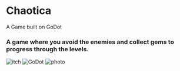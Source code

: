 # Chaotica
A Game built on GoDot

### A game where you avoid the enemies and collect gems to progress through the levels.
![itch](https://img.shields.io/badge/Itch.io-FA5C5C.svg?style=for-the-badge&logo=itchdotio&logoColor=white)
![GoDot](https://img.shields.io/badge/Godot%20Engine-478CBF.svg?style=for-the-badge&logo=Godot-Engine&logoColor=white)
![photo](https://img.shields.io/badge/Adobe%20Photoshop-31A8FF.svg?style=for-the-badge&logo=Adobe-Photoshop&logoColor=white)